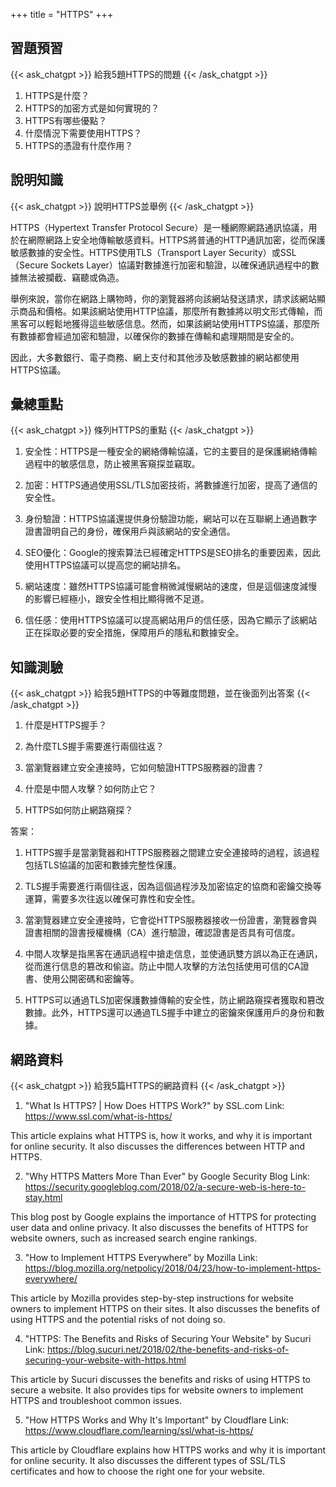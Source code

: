 +++
title = "HTTPS"
+++
## 習題預習
{{< ask_chatgpt >}}
給我5題HTTPS的問題
{{< /ask_chatgpt >}}



1. HTTPS是什麼？
2. HTTPS的加密方式是如何實現的？
3. HTTPS有哪些優點？
4. 什麼情況下需要使用HTTPS？
5. HTTPS的憑證有什麼作用？   

## 說明知識
{{< ask_chatgpt >}}
說明HTTPS並舉例
{{< /ask_chatgpt >}}



HTTPS（Hypertext Transfer Protocol Secure）是一種網際網路通訊協議，用於在網際網路上安全地傳輸敏感資料。HTTPS將普通的HTTP通訊加密，從而保護敏感數據的安全性。HTTPS使用TLS（Transport Layer Security）或SSL（Secure Sockets Layer）協議對數據進行加密和驗證，以確保通訊過程中的數據無法被攔截、竊聽或偽造。

舉例來說，當你在網路上購物時，你的瀏覽器將向該網站發送請求，請求該網站顯示商品和價格。如果該網站使用HTTP協議，那麼所有數據將以明文形式傳輸，而黑客可以輕鬆地獲得這些敏感信息。然而，如果該網站使用HTTPS協議，那麼所有數據都會經過加密和驗證，以確保你的數據在傳輸和處理期間是安全的。

因此，大多數銀行、電子商務、網上支付和其他涉及敏感數據的網站都使用HTTPS協議。   

## 彙總重點
{{< ask_chatgpt >}}
條列HTTPS的重點
{{< /ask_chatgpt >}}



1. 安全性：HTTPS是一種安全的網絡傳輸協議，它的主要目的是保護網絡傳輸過程中的敏感信息，防止被黑客窺探並竊取。

2. 加密：HTTPS通過使用SSL/TLS加密技術，將數據進行加密，提高了通信的安全性。

3. 身份驗證：HTTPS協議還提供身份驗證功能，網站可以在互聯網上通過數字證書證明自己的身份，確保用戶與該網站的安全通信。

4. SEO優化：Google的搜索算法已經確定HTTPS是SEO排名的重要因素，因此使用HTTPS協議可以提高您的網站排名。

5. 網站速度：雖然HTTPS協議可能會稍微減慢網站的速度，但是這個速度減慢的影響已經極小，跟安全性相比顯得微不足道。

6. 信任感：使用HTTPS協議可以提高網站用戶的信任感，因為它顯示了該網站正在採取必要的安全措施，保障用戶的隱私和數據安全。   

## 知識測驗
{{< ask_chatgpt >}}
給我5題HTTPS的中等難度問題，並在後面列出答案
{{< /ask_chatgpt >}}



1. 什麼是HTTPS握手？

2. 為什麼TLS握手需要進行兩個往返？

3. 當瀏覽器建立安全連接時，它如何驗證HTTPS服務器的證書？

4. 什麼是中間人攻擊？如何防止它？

5. HTTPS如何防止網路窺探？

答案：

1. HTTPS握手是當瀏覽器和HTTPS服務器之間建立安全連接時的過程，該過程包括TLS協議的加密和數據完整性保護。

2. TLS握手需要進行兩個往返，因為這個過程涉及加密協定的協商和密鑰交換等運算，需要多次往返以確保可靠性和安全性。

3. 當瀏覽器建立安全連接時，它會從HTTPS服務器接收一份證書，瀏覽器會與證書相關的證書授權機構（CA）進行驗證，確認證書是否具有可信度。

4. 中間人攻擊是指黑客在通訊過程中搶走信息，並使通訊雙方誤以為正在通訊，從而進行信息的篡改和偷盜。防止中間人攻擊的方法包括使用可信的CA證書、使用公開密碼和密鑰等。

5. HTTPS可以通過TLS加密保護數據傳輸的安全性，防止網路窺探者獲取和篡改數據。此外，HTTPS還可以通過TLS握手中建立的密鑰來保護用戶的身份和數據。   

## 網路資料
{{< ask_chatgpt >}}
給我5篇HTTPS的網路資料
{{< /ask_chatgpt >}}



1. "What Is HTTPS? | How Does HTTPS Work?" by SSL.com 
Link: https://www.ssl.com/what-is-https/

This article explains what HTTPS is, how it works, and why it is important for online security. It also discusses the differences between HTTP and HTTPS.

2. "Why HTTPS Matters More Than Ever" by Google Security Blog 
Link: https://security.googleblog.com/2018/02/a-secure-web-is-here-to-stay.html

This blog post by Google explains the importance of HTTPS for protecting user data and online privacy. It also discusses the benefits of HTTPS for website owners, such as increased search engine rankings.

3. "How to Implement HTTPS Everywhere" by Mozilla 
Link: https://blog.mozilla.org/netpolicy/2018/04/23/how-to-implement-https-everywhere/

This article by Mozilla provides step-by-step instructions for website owners to implement HTTPS on their sites. It also discusses the benefits of using HTTPS and the potential risks of not doing so.

4. "HTTPS: The Benefits and Risks of Securing Your Website" by Sucuri 
Link: https://blog.sucuri.net/2018/02/the-benefits-and-risks-of-securing-your-website-with-https.html

This article by Sucuri discusses the benefits and risks of using HTTPS to secure a website. It also provides tips for website owners to implement HTTPS and troubleshoot common issues.

5. "How HTTPS Works and Why It's Important" by Cloudflare 
Link: https://www.cloudflare.com/learning/ssl/what-is-https/

This article by Cloudflare explains how HTTPS works and why it is important for online security. It also discusses the different types of SSL/TLS certificates and how to choose the right one for your website.   

